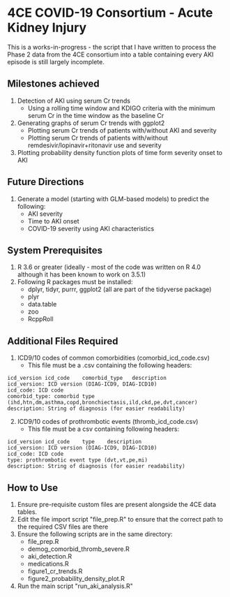 # 4CE COVID-19 Consortium - Acute Kidney Injury

This is a works-in-progress - the script that I have written to process the Phase 2 data from the 4CE consortium into a table containing every AKI episode is still largely incomplete.

## Milestones achieved
1) Detection of AKI using serum Cr trends
   - Using a rolling time window and KDIGO criteria with the minimum serum Cr in the time window as the baseline Cr
2) Generating graphs of serum Cr trends with ggplot2
   - Plotting serum Cr trends of patients with/without AKI and severity
   - Plotting serum Cr trends of patients with/without remdesivir/lopinavir+ritonavir use and severity
3) Plotting probability density function plots of time form severity onset to AKI

## Future Directions
1) Generate a model (starting with GLM-based models) to predict the following:
   - AKI severity
   - Time to AKI onset
   - COVID-19 severity using AKI characteristics

## System Prerequisites
1) R 3.6 or greater (ideally - most of the code was written on R 4.0 although it has been known to work on 3.5.1)
2) Following R packages must be installed:
   - dplyr, tidyr, purrr, ggplot2 (all are part of the tidyverse package)
   - plyr
   - data.table
   - zoo
   - RcppRoll

## Additional Files Required
1) ICD9/10 codes of common comorbidities (comorbid_icd_code.csv)
   * This file must be a .csv containing the following headers:
```
icd_version	icd_code	comorbid_type	description
icd_version: ICD version (DIAG-ICD9, DIAG-ICD10)
icd_code: ICD code
comorbid_type: comorbid type (ihd,htn,dm,asthma,copd,bronchiectasis,ild,ckd,pe,dvt,cancer)
description: String of diagnosis (for easier readability)
```

2) ICD9/10 codes of prothrombotic events (thromb_icd_code.csv)
   * This file must be a csv containing following headers:
```
icd_version	icd_code	type	description
icd_version: ICD version (DIAG-ICD9, DIAG-ICD10)
icd_code: ICD code
type: prothrombotic event type (dvt,vt,pe,mi)
description: String of diagnosis (for easier readability)
```

## How to Use
1) Ensure pre-requisite custom files are present alongside the 4CE data tables.
2) Edit the file import script "file_prep.R" to ensure that the correct path to the required CSV files are there
3) Ensure the following scripts are in the same directory:
   - file_prep.R
   - demog_comorbid_thromb_severe.R
   - aki_detection.R
   - medications.R
   - figure1_cr_trends.R
   - figure2_probability_density_plot.R
3) Run the main script "run_aki_analysis.R"
